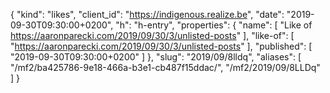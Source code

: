 {
  "kind": "likes",
  "client_id": "https://indigenous.realize.be",
  "date": "2019-09-30T09:30:00+0200",
  "h": "h-entry",
  "properties": {
    "name": [
      "Like of https://aaronparecki.com/2019/09/30/3/unlisted-posts"
    ],
    "like-of": [
      "https://aaronparecki.com/2019/09/30/3/unlisted-posts"
    ],
    "published": [
      "2019-09-30T09:30:00+0200"
    ]
  },
  "slug": "2019/09/8lldq",
  "aliases": [
    "/mf2/ba425786-9e18-466a-b3e1-cb487f15ddac/",
    "/mf2/2019/09/8LLDq"
  ]
}
